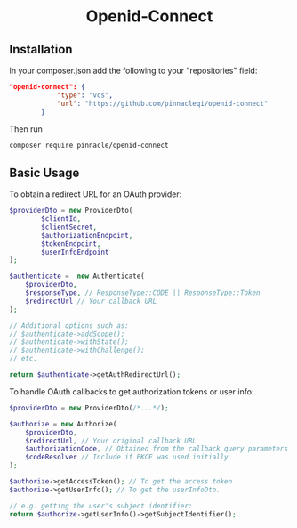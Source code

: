 <h1 align="center">Openid-Connect</h1>

## Installation
In your composer.json add the following to your "repositories" field:
```json
"openid-connect": {
            "type": "vcs",
            "url": "https://github.com/pinnacleqi/openid-connect"
        }
```
Then run 
```sh
composer require pinnacle/openid-connect
```

## Basic Usage
To obtain a redirect URL for an OAuth provider:
```php
$providerDto = new ProviderDto(
        $clientId,
        $clientSecret,
        $authorizationEndpoint,
        $tokenEndpoint,
        $userInfoEndpoint
);

$authenticate =  new Authenticate(
    $providerDto,
    $responseType, // ResponseType::CODE || ResponseType::Token
    $redirectUrl // Your callback URL
);

// Additional options such as:
// $authenticate->addScope();
// $authenticate->withState();
// $authenticate->withChallenge();
// etc.

return $authenticate->getAuthRedirectUrl();
```

To handle OAuth callbacks to get authorization tokens or user info:
```php
$providerDto = new ProviderDto(/*...*/);

$authorize = new Authorize(
    $providerDto,
    $redirectUrl, // Your original callback URL
    $authorizationCode, // Obtained from the callback query parameters
    $codeResolver // Include if PKCE was used initially
);

$authorize->getAccessToken(); // To get the access token
$authorize->getUserInfo(); // To get the userInfoDto.

// e.g. getting the user's subject identifier:
return $authorize->getUserInfo()->getSubjectIdentifier();
```
